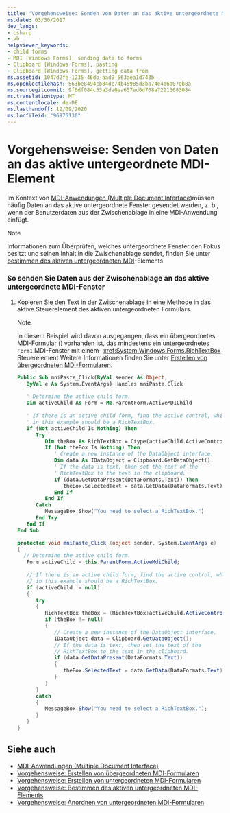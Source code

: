 ```yaml
---
title: 'Vorgehensweise: Senden von Daten an das aktive untergeordnete MDI-Element'
ms.date: 03/30/2017
dev_langs:
- csharp
- vb
helpviewer_keywords:
- child forms
- MDI [Windows Forms], sending data to forms
- Clipboard [Windows Forms], pasting
- Clipboard [Windows Forms], getting data from
ms.assetid: 1047d2fe-1235-46db-aad9-563aea1d743b
ms.openlocfilehash: 563be8494cb84dc74b45985d3ba74e4b6a07eb8a
ms.sourcegitcommit: 9f6df084c53a3da0ea657ed0d708a72213683084
ms.translationtype: MT
ms.contentlocale: de-DE
ms.lasthandoff: 12/09/2020
ms.locfileid: "96976130"
---
```

# <a name="how-to-send-data-to-the-active-mdi-child"></a>Vorgehensweise: Senden von Daten an das aktive untergeordnete MDI-Element
Im Kontext von [MDI-Anwendungen (Multiple Document Interface)](multiple-document-interface-mdi-applications.md)müssen häufig Daten an das aktive untergeordnete Fenster gesendet werden, z. b., wenn der Benutzerdaten aus der Zwischenablage in eine MDI-Anwendung einfügt.  
  
> [!NOTE]
> Informationen zum Überprüfen, welches untergeordnete Fenster den Fokus besitzt und seinen Inhalt in die Zwischenablage sendet, finden Sie unter [bestimmen des aktiven untergeordneten MDI](how-to-determine-the-active-mdi-child.md)-Elements.  
  
### <a name="to-send-data-to-the-active-mdi-child-window-from-the-clipboard"></a>So senden Sie Daten aus der Zwischenablage an das aktive untergeordnete MDI-Fenster  
  
1. Kopieren Sie den Text in der Zwischenablage in eine Methode in das aktive Steuerelement des aktiven untergeordneten Formulars.  
  
    > [!NOTE]
    > In diesem Beispiel wird davon ausgegangen, dass ein übergeordnetes MDI-Formular () vorhanden ist, das mindestens ein untergeordnetes `Form1` MDI-Fenster mit einem- <xref:System.Windows.Forms.RichTextBox> Steuerelement Weitere Informationen finden Sie unter [Erstellen von übergeordneten MDI-Formularen](how-to-create-mdi-parent-forms.md).  
  
    ```vb  
    Public Sub mniPaste_Click(ByVal sender As Object, _  
       ByVal e As System.EventArgs) Handles mniPaste.Click  
  
       ' Determine the active child form.  
       Dim activeChild As Form = Me.ParentForm.ActiveMDIChild  
  
       ' If there is an active child form, find the active control, which  
       ' in this example should be a RichTextBox.  
       If (Not activeChild Is Nothing) Then  
          Try  
             Dim theBox As RichTextBox = Ctype(activeChild.ActiveControl, RichTextBox)  
             If (Not theBox Is Nothing) Then  
                ' Create a new instance of the DataObject interface.  
                Dim data As IDataObject = Clipboard.GetDataObject()  
                ' If the data is text, then set the text of the
                ' RichTextBox to the text in the clipboard.  
                If (data.GetDataPresent(DataFormats.Text)) Then  
                   theBox.SelectedText = data.GetData(DataFormats.Text).ToString()  
                End If  
             End If  
          Catch  
             MessageBox.Show("You need to select a RichTextBox.")  
          End Try  
       End If  
    End Sub  
    ```  
  
    ```csharp  
    protected void mniPaste_Click (object sender, System.EventArgs e)  
    {  
      // Determine the active child form.  
       Form activeChild = this.ParentForm.ActiveMdiChild;  
  
       // If there is an active child form, find the active control, which  
       // in this example should be a RichTextBox.  
       if (activeChild != null)  
       {  
          try
          {  
             RichTextBox theBox = (RichTextBox)activeChild.ActiveControl;  
             if (theBox != null)  
             {  
                // Create a new instance of the DataObject interface.  
                IDataObject data = Clipboard.GetDataObject();  
                // If the data is text, then set the text of the
                // RichTextBox to the text in the clipboard.  
                if (data.GetDataPresent(DataFormats.Text))  
                {  
                   theBox.SelectedText = data.GetData(DataFormats.Text).ToString();
                }  
             }  
          }  
          catch
          {  
             MessageBox.Show("You need to select a RichTextBox.");  
          }  
       }  
    }  
    ```  
  
## <a name="see-also"></a>Siehe auch

- [MDI-Anwendungen (Multiple Document Interface)](multiple-document-interface-mdi-applications.md)
- [Vorgehensweise: Erstellen von übergeordneten MDI-Formularen](how-to-create-mdi-parent-forms.md)
- [Vorgehensweise: Erstellen von untergeordneten MDI-Formularen](how-to-create-mdi-child-forms.md)
- [Vorgehensweise: Bestimmen des aktiven untergeordneten MDI-Elements](how-to-determine-the-active-mdi-child.md)
- [Vorgehensweise: Anordnen von untergeordneten MDI-Formularen](how-to-arrange-mdi-child-forms.md)
